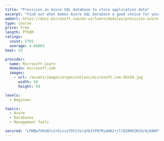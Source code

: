 ```yaml
---
title: "Provision an Azure SQL database to store application data"
excerpt: "Find out what makes Azure SQL Database a good choice for your relational database, how to create the database from the portal and connect with Azure Cloud Shell."
webUrl: https://docs.microsoft.com/en-us/learn/modules/provision-azure-sql-db/
type: course
price: Free
length: PT50M
ratings:
  count: 5701
  average: 4.66883
heat: 52

provider:
  name: Microsoft Learn
  domain: microsoft.com
  images:
    - url: /assets/images/organizations/microsoft.com-50x50.jpg
      width: 50
      height: 50

levels:
  - Beginner

topics:
  - Azure
  - Databases
  - Management Tools

secured: "LPHBw7VHsN7uJ+SLnieTOt2Je/qYb2tP87MjmH62+jT/QZ6MXINlH/AjK0APtYgCH48FdHJicN+zO/zm+Th77ukx3OIjyRMV7DtwcyjwHBM9MEB+OhjtlH7G4Ypyh8jNEGYYPZOu3N/7mEkBQb8fdZTGdXv5RTB4MzrNYMyaWii3XUXM+Xg9WNV/9caN4yMFjLKHWNwF50GpLyhTtkL6pS/q/o+EKTT8b3jZAtZ171eP4usuvXBoai2n9gP/I2PCahhvdG5LnjE+XLkP4nH3r7sgySeu2TwmpP0Bi0Wbhp1GO/rv0TbYufSxjMS4Ve6xzg5sIq0uKmIwxclzzhqpX4GM+YC3/q6urxWWJqXbi90uqn1od9gSOdQTyUsHftJkntyG3YBqbeTdgi/K/91+eKgLWRnYYko8ZmQnWpfByxY=;tWu7+yN1zAqUcoNASBBPQw=="
---
```


